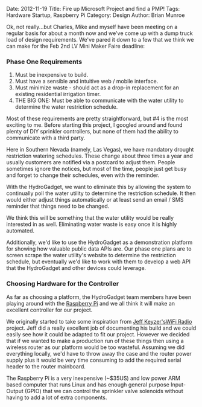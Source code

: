 Date: 2012-11-19
Title: Fire up Microsoft Project and find a PMP!
Tags: Hardware Startup, Raspberry Pi
Category: Design
Author: Brian Munroe


Ok, not really...but Charles, Mike and myself have been meeting on a regular basis for about a month
now and we've come up with a dump truck load of design requirements.  We've pared
it down to a few that we think we can make for the Feb 2nd LV Mini Maker
Faire deadline:

### Phase One Requirements ###

1.  Must be inexpensive to build.
2.  Must have a sensible and intuitive web / mobile interface.
3.  Must minimize waste - should act as a drop-in replacement for an existing residential
irrigation timer.
4.  THE BIG ONE:  Must be able to communicate with the water utility to determine
the water restriction schedule.


Most of these requirements are pretty straightforward, but #4 is the most exciting
to me.  Before starting this project, I googled around and found plenty of DIY
sprinkler controllers, but none of them had the ability to communicate with a
third party.  


Here in Southern Nevada (namely, Las Vegas), we have mandatory drought restriction
watering schedules.  These change about three times a year and usually
customers are notified via a postcard to adjust them.  People sometimes ignore the
notices, but most of the time, people just get busy and forget to change their schedules, even
with the reminder.


With the HydroGadget, we want to eliminate this by allowing the system to
continually poll the water utility to determine the restriction schedule.  It then
would either adjust things automatically or at least send an email / SMS reminder 
that things need to be changed.


We think this will be something that the water utility would be really interested
in as well.  Eliminating water waste is easy once it is highly automated.


Additionally, we'd like to use the HydroGadget as a demonstration platform for
showing how valuable public data APIs are.  Our phase one plans are to screen
scrape the water utility's website to determine the restriction schedule, but
eventually we'd like to work with them to develop a web API that the HydroGadget
and other devices could leverage.


### Choosing Hardware for the Controller ###

As far as choosing a platform, the HydroGadget team members have been playing around with the [Raspberry Pi](http://www.raspberrypi.org/) and we all think it will make an excellent controller for our project.


We originally started to take some inspiration from [Jeff
Keyzer's](http://mightyohm.com/blog/about/)[WiFi
Radio](http://mightyohm.com/blog/2008/10/building-a-wifi-radio-part-1-introduction/)
project.  Jeff did a really excellent job of documenting his build and we
could easily see how it could be adapted to fit our project.  However we decided that
if we wanted to make a production run of these things then using a wireless router as
our platform would be too wasteful.  Assuming we did everything locally, we'd have to throw away the case and the
router power supply plus it would be very time consuming to add the required
serial header to the router mainboard.


The Raspberry Pi is a very inexpensive (~$35US) and low power ARM based computer that runs Linux
and has enough general purpose Input-Output (GPIO) that we can control the
sprinkler valve solenoids without having to add a lot of extra components.

